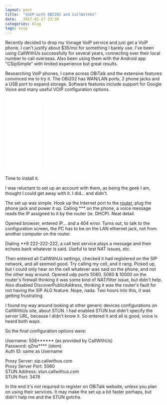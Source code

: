 ```yaml
---
layout: post
title:  "VoIP with OBI202 and CallWithUs"
date:   2017-02-17 23:30
categories: blog
tags: voip
---
```

Recently decided to drop my Vonage VoIP service and just get a VoIP phone. I can't justify about $35/mo for something I barely use. I've been using CallWithUs successfully for several years, connecting over their local number to call overseas. Also been using them with the Android app "CSipSimple" with limited experience but great results.

Researching VoIP phones, I came across OBiTalk and the extensive features convinced me to try it. The OBi202 has WAN/LAN ports, 2 phone jacks and a USB port to expand storage. Software features include support for Google Voice and many useful VOIP configuration options.

<iframe style="width:120px;height:240px;" marginwidth="0" marginheight="0" scrolling="no" frameborder="0" src="//ws-na.amazon-adsystem.com/widgets/q?ServiceVersion=20070822&OneJS=1&Operation=GetAdHtml&MarketPlace=US&source=ac&ref=tf_til&ad_type=product_link&tracking_id=patocarr-20&marketplace=amazon&region=US&placement=B007D930YO&asins=B007D930YO&linkId=06ca94cc6c47bd8e54c8359123637e4f&show_border=false&link_opens_in_new_window=true&price_color=333333&title_color=0066c0&bg_color=ffffff">
</iframe>

Time to install it.

I was reluctant to set up an account with them, as being the geek I am, thought I could get away with it. I did... and didn't.

The set up was simple. Hook up the Internet port to the <a href="https://amzn.to/2PfzeSm">router</a>, plug the phone jack and power it up. Calling \*\*\* on the phone, a voice message reads the IP assigned to it by the router (ie. DHCP). Neat detail.

Opened browser, entered IP... and a 404 error. Turns out, to talk to the configuration screen, the PC has to be on the LAN ethernet jack, not from another computer on the router.

Dialing \*\*9 222-222-222, a call test service plays a message and then echoes back whatever is said. Useful to test NAT issues, etc.

Then entered all CallWithUs settings, checked it had registered on the SIP network, and all seemed good. Try calling my cell, and it rang. Picked up, but I could only hear on the cell whatever was said on the phone, and not the other way around. Opened udp ports 5060, 5080 & 10000 on the router's firewall thinking it was some kind of NAT/filter issue, but didn't help. Also disabled DiscoverPublicAddress, thinking it was the router's fault for not having the SIP ALG feature. Nope, nada. Two hours into this, it was getting frustrating.

I found my way around looking at other generic devices configurations on CallWithUs site, about STUN. I had enabled STUN but didn't specify the server URL, because I didn't know it. So entered it and all is good, voice is heard both ways.

So the final configuration options were:

Username: 506\*\*\*\*\*\* (as provided by CallWithUs)<br>
Password: qZnx\*\*\*\* (idem)<br>
Auth ID: same as Username<br>

Proxy Server: sip.callwithus.com<br>
Proxy Server Port: 5060<br>
STUN Address: stun.callwithus.com<br>
STUN Port: 3478<br>

In the end it's not required to register on OBiTalk website, unless you plan on using their services. It may make the set up a bit faster perhaps, but didn't help me and the STUN gotcha.

